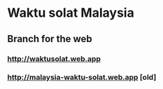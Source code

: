 # Waktu solat Malaysia

## Branch for the web

### http://waktusolat.web.app

### http://malaysia-waktu-solat.web.app [old]
